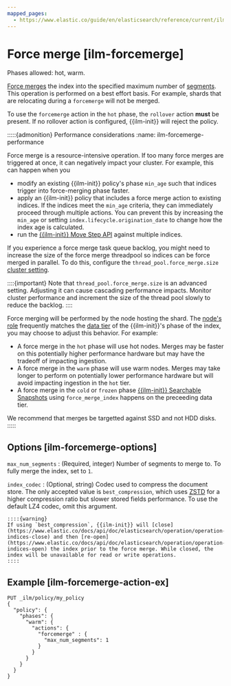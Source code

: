 ```yaml
---
mapped_pages:
  - https://www.elastic.co/guide/en/elasticsearch/reference/current/ilm-forcemerge.html
---
```


# Force merge [ilm-forcemerge]

Phases allowed: hot, warm.

[Force merges](https://www.elastic.co/docs/api/doc/elasticsearch/operation/operation-indices-forcemerge) the index into the specified maximum number of [segments](https://www.elastic.co/docs/api/doc/elasticsearch/operation/operation-indices-segments). This operation is performed on a best effort basis. For example, shards that are relocating during a `forcemerge` will not be merged.

To use the `forcemerge` action in the `hot` phase, the `rollover` action **must** be present. If no rollover action is configured, {{ilm-init}} will reject the policy.

:::::{admonition} Performance considerations
:name: ilm-forcemerge-performance

Force merge is a resource-intensive operation. If too many force merges are triggered at once, it can negatively impact your cluster. For example, this can happen when you 
* modify an existing {{ilm-init}} policy's phase `min_age` such that indices trigger into force-merging phase faster.
* apply an {{ilm-init}} policy that includes a force merge action to existing indices. If the indices meet the `min_age` criteria, they can immediately proceed through multiple actions. You can prevent this by increasing the `min_age` or setting `index.lifecycle.origination_date` to change how the index age is calculated.
* run the [{{ilm-init}} Move Step API](https://www.elastic.co/docs/api/doc/elasticsearch/operation/operation-ilm-move-to-step) against multiple indices.

If you experience a force merge task queue backlog, you might need to increase the size of the force merge threadpool so indices can be force merged in parallel. To do this, configure the `thread_pool.force_merge.size` [cluster setting](https://www.elastic.co/docs/api/doc/elasticsearch/operation/operation-cluster-get-settings). 

::::{important}
Note that `thread_pool.force_merge.size` is an advanced setting. Adjusting it can cause cascading performance impacts. Monitor cluster performance and increment the size of the thread pool slowly to reduce the backlog.
::::

Force merging will be performed by the node hosting the shard. The [node's role](docs-content://deploy-manage/distributed-architecture/clusters-nodes-shards/node-roles.md#set-node-roles) frequently matches the [data tier](docs-content://manage-data/lifecycle/data-tiers.md) of the {{ilm-init}}'s phase of the index, you may choose to adjust this behavior. For example: 
* A force merge in the `hot` phase will use hot nodes. Merges may be faster on this potentially higher performance hardware but may have the tradeoff of impacting ingestion. 
* A force merge in the `warm` phase will use warm nodes. Merges may take longer to perform on potentially lower performance hardware but will avoid impacting ingestion in the `hot` tier.
* A force merge in the `cold` or `frozen` phase [{{ilm-init}} Searchable Snapshots](./ilm-searchable-snapshot.md) using `force_merge_index` happens on the preceeding data tier.

We recommend that merges be targetted against SSD and not HDD disks.
:::::


## Options [ilm-forcemerge-options]

`max_num_segments`
:   (Required, integer) Number of segments to merge to. To fully merge the index, set to `1`.

`index_codec`
:   (Optional, string) Codec used to compress the document store. The only accepted value is `best_compression`, which uses [ZSTD](https://en.wikipedia.org/wiki/Zstd) for a higher compression ratio but slower stored fields performance. To use the default LZ4 codec, omit this argument.

    ::::{warning}
    If using `best_compression`, {{ilm-init}} will [close](https://www.elastic.co/docs/api/doc/elasticsearch/operation/operation-indices-close) and then [re-open](https://www.elastic.co/docs/api/doc/elasticsearch/operation/operation-indices-open) the index prior to the force merge. While closed, the index will be unavailable for read or write operations.
    ::::



## Example [ilm-forcemerge-action-ex]

```console
PUT _ilm/policy/my_policy
{
  "policy": {
    "phases": {
      "warm": {
        "actions": {
          "forcemerge" : {
            "max_num_segments": 1
          }
        }
      }
    }
  }
}
```


